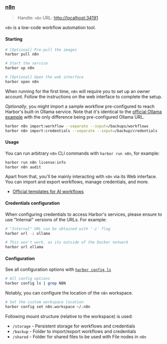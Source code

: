 ### [n8n](https://n8n.io/)

> Handle: `n8n`
> URL: [http://localhost:34191](http://localhost:34191)

`n8n` is a low-code workflow automation tool.

#### Starting

```bash
# [Optional] Pre-pull the images
harbor pull n8n

# Start the service
harbor up n8n

# [Optional] Open the web interface
harbor open n8n
```

When running for the first time, `n8n` will require you to set up an owner account. Follow the instructions on the web interface to complete the setup.

_Optionally_, you might import a sample workflow pre-configured to reach Harbor's built-in Ollama service. Note that it's identical to the [official Ollama example](https://n8n.io/workflows/2384-chat-with-local-llms-using-n8n-and-ollama/) with the only difference being pre-configured Ollama URL.

```bash
harbor n8n import:workflow --separate --input=/backups/workflows
harbor n8n import:credentials --separate --input=/backup/credentials
```

#### Usage

You can run arbitrary `n8n` CLI commands with `harbor run n8n`, for example:

```bash
harbor run n8n license:info
harbor n8n audit
```

Apart from that, you'll be mainly interacting with `n8n` via its Web interface. You can import and export workflows, manage credentials, and more.

- [Official templates for AI workflows](https://n8n.io/workflows/categories/ai/)

#### Credentials configuration

When configuring credentials to access Harbor's services, please ensure to use "Internal" versions of the URLs. For example:
```bash
# "Internal" URL can be obtained with '-i' flag
harbor url -i ollama

# This won't work, as its outside of the Docker network
harbor url ollama
```

#### Configuration

See all configuration options with [`harbor config ls`](./3.-Harbor-CLI-Reference#harbor-config-list)

```bash
# All config options
harbor config ls | grep N8N
```

Notably, you can configure the location of the `n8n` workspace.

```bash
# Set the custom workspace location
harbor config set n8n.workspace ~/.n8n
```

Following mount structure (relative to the workspace) is used:
- `/storage` - Persistent storage for workflows and credentials
- `/backup` - Folder to import/export workflows and credentials
- `/shared` - Folder for shared files to be used with File nodes in `n8n`